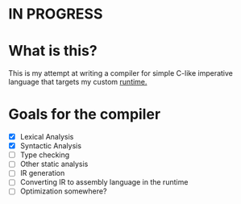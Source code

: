 # IN PROGRESS
# What is this?
This is my attempt at writing a compiler for simple C-like imperative language that targets my custom [runtime.](https://github.com/lar9482/AssemblySimulator)

# Goals for the compiler
- [x] Lexical Analysis
- [x] Syntactic Analysis
- [ ] Type checking
- [ ] Other static analysis
- [ ] IR generation
- [ ] Converting IR to assembly language in the runtime
- [ ] Optimization somewhere?
